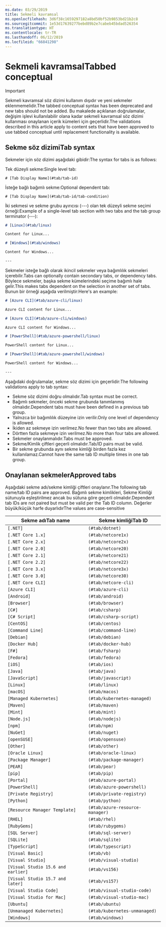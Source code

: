 ```yaml
---
ms.date: 03/29/2019
title: Sekmeli kavramsal
ms.openlocfilehash: 3d6f38c1659297182a8bd50bf52b9853bd21b2c8
ms.sourcegitcommit: 1e53d17639277bebd89b2e7cabeb45bdad526354
ms.translationtype: HT
ms.contentlocale: tr-TR
ms.lasthandoff: 06/12/2019
ms.locfileid: "66841298"
---
```

# <a name="tabbed-conceptual"></a><span data-ttu-id="b8901-102">Sekmeli kavramsal</span><span class="sxs-lookup"><span data-stu-id="b8901-102">Tabbed conceptual</span></span>

> [!IMPORTANT]
> <span data-ttu-id="b8901-103">Sekmeli kavramsal söz dizimi kullanım dışıdır ve yeni sekmeler eklenmemelidir.</span><span class="sxs-lookup"><span data-stu-id="b8901-103">The tabbed conceptual syntax has been deprecated and new tabs should not be added.</span></span> <span data-ttu-id="b8901-104">Bu makalede açıklanan doğrulamalar, değişim işlevi kullanılabilir olana kadar sekmeli kavramsal söz dizimi kullanması onaylanan içerik kümeleri için geçerlidir.</span><span class="sxs-lookup"><span data-stu-id="b8901-104">The validations described in this article apply to content sets that have been approved to use tabbed conceptual until replacement functionality is available.</span></span>

## <a name="tab-syntax"></a><span data-ttu-id="b8901-105">Sekme söz dizimi</span><span class="sxs-lookup"><span data-stu-id="b8901-105">Tab syntax</span></span>

<span data-ttu-id="b8901-106">Sekmeler için söz dizimi aşağıdaki gibidir:</span><span class="sxs-lookup"><span data-stu-id="b8901-106">The syntax for tabs is as follows:</span></span>

<span data-ttu-id="b8901-107">Tek düzeyli sekme:</span><span class="sxs-lookup"><span data-stu-id="b8901-107">Single level tab:</span></span>

`# [Tab Display Name](#tab/tab-id)`

<span data-ttu-id="b8901-108">İsteğe bağlı bağımlı sekme:</span><span class="sxs-lookup"><span data-stu-id="b8901-108">Optional dependent tab:</span></span>

`# [Tab Display Name](#tab/tab-id/tab-condition)`

<span data-ttu-id="b8901-109">İki sekmesi ve sekme grubu ayırıcısı (---) olan tek düzeyli sekme seçimi örneği:</span><span class="sxs-lookup"><span data-stu-id="b8901-109">Example of a single-level tab section with two tabs and the tab group terminator (---):</span></span>

```markdown
# [Linux](#tab/linux)

Content for Linux...

# [Windows](#tab/windows)

Content for Windows...

---
```

<span data-ttu-id="b8901-110">Sekmeler isteğe bağlı olarak ikincil sekmeler veya bağımlılık sekmeleri içerebilir.</span><span class="sxs-lookup"><span data-stu-id="b8901-110">Tabs can optionally contain secondary tabs, or dependency tabs.</span></span> <span data-ttu-id="b8901-111">Böylece sekmeler, başka sekme kümelerindeki seçime bağımlı hale gelir.</span><span class="sxs-lookup"><span data-stu-id="b8901-111">This makes tabs dependent on the selection in another set of tabs.</span></span> <span data-ttu-id="b8901-112">Bunun bir örneği aşağıda verilmiştir:</span><span class="sxs-lookup"><span data-stu-id="b8901-112">Here's an example:</span></span>

```markdown
# [Azure CLI](#tab/azure-cli/linux)

Azure CLI content for Linux...

# [Azure CLI](#tab/azure-cli/windows)

Azure CLI content for Windows...

# [PowerShell](#tab/azure-powershell/linux)

PowerShell content for Linux...

# [PowerShell](#tab/azure-powershell/windows)

PowerShell content for Windows...

---
```

<span data-ttu-id="b8901-113">Aşağıdaki doğrulamalar, sekme söz dizimi için geçerlidir:</span><span class="sxs-lookup"><span data-stu-id="b8901-113">The following validations apply to tab syntax:</span></span>

- <span data-ttu-id="b8901-114">Sekme söz dizimi doğru olmalıdır.</span><span class="sxs-lookup"><span data-stu-id="b8901-114">Tab syntax must be correct.</span></span>
- <span data-ttu-id="b8901-115">Bağımlı sekmeler, önceki sekme grubunda tanımlanmış olmalıdır.</span><span class="sxs-lookup"><span data-stu-id="b8901-115">Dependent tabs must have been defined in a previous tab group.</span></span>
- <span data-ttu-id="b8901-116">Yalnızca bir bağımlılık düzeyine izin verilir.</span><span class="sxs-lookup"><span data-stu-id="b8901-116">Only one level of dependency is allowed.</span></span>
- <span data-ttu-id="b8901-117">İkiden az sekmeye izin verilmez.</span><span class="sxs-lookup"><span data-stu-id="b8901-117">No fewer than two tabs are allowed.</span></span>
- <span data-ttu-id="b8901-118">Dörtten fazla sekmeye izin verilmez.</span><span class="sxs-lookup"><span data-stu-id="b8901-118">No more than four tabs are allowed.</span></span>
- <span data-ttu-id="b8901-119">Sekmeler onaylanmalıdır.</span><span class="sxs-lookup"><span data-stu-id="b8901-119">Tabs must be approved.</span></span>
- <span data-ttu-id="b8901-120">Sekme/Kimlik çiftleri geçerli olmalıdır.</span><span class="sxs-lookup"><span data-stu-id="b8901-120">Tab/ID pairs must be valid.</span></span>
- <span data-ttu-id="b8901-121">Bir sekme grubunda aynı sekme kimliği birden fazla kez kullanılamaz.</span><span class="sxs-lookup"><span data-stu-id="b8901-121">Cannot have the same tab ID multiple times in one tab group.</span></span>

## <a name="approved-tabs"></a><span data-ttu-id="b8901-122">Onaylanan sekmeler</span><span class="sxs-lookup"><span data-stu-id="b8901-122">Approved tabs</span></span>

<span data-ttu-id="b8901-123">Aşağıdaki sekme adı/sekme kimliği çiftleri onaylanır.</span><span class="sxs-lookup"><span data-stu-id="b8901-123">The following tab name/tab ID pairs are approved.</span></span> <span data-ttu-id="b8901-124">Bağımlı sekme kimlikleri, Sekme Kimliği sütunuyla eşleştirilmez ancak bu sütuna göre geçerli olmalıdır.</span><span class="sxs-lookup"><span data-stu-id="b8901-124">Dependent tab IDs are not paired but must be valid per the Tab ID column.</span></span> <span data-ttu-id="b8901-125">Değerler büyük/küçük harfe duyarlıdır</span><span class="sxs-lookup"><span data-stu-id="b8901-125">The values are case-sensitive</span></span>

|<span data-ttu-id="b8901-126">Sekme adı</span><span class="sxs-lookup"><span data-stu-id="b8901-126">Tab name</span></span>              |<span data-ttu-id="b8901-127">Sekme kimliği</span><span class="sxs-lookup"><span data-stu-id="b8901-127">Tab ID</span></span>            |
|----------------------|------------------|
|`[.NET]`              |`(#tab/dotnet)`   |
|`[.NET Core 1.x]`     |`(#tab/netcore1x)`|
|`[.NET Core 2.x]`     |`(#tab/netcore2x)`|
|`[.NET Core 2.0]`     |`(#tab/netcore20)`|
|`[.NET Core 2.1]`     |`(#tab/netcore21)`|
|`[.NET Core 2.2]`     |`(#tab/netcore22)`|
|`[.NET Core 3.x]`     |`(#tab/netcore3x)`|
|`[.NET Core 3.0]`     |`(#tab/netcore30)`|
|`[.NET Core CLI]`     |`(#tab/netcore-cli)`|
|`[Azure CLI]`         |`(#tab/azure-cli)`|
|`[Android]`           |`(#tab/android)`  |
|`[Browser]`           |`(#tab/browser)`  |
|`[C#]`                |`(#tab/csharp)`   |
|`[C# Script]`         |`(#tab/csharp-script)`|
|`[CentOS]`            |`(#tab/centos)`|
|`[Command Line]`      |`(#tab/command-line)`|
|`[Debian]`            |`(#tab/debian)`|
|`[Docker Hub]`        |`(#tab/docker-hub)`|
|`[F#]`                |`(#tab/fsharp)`|
|`[Fedora]`            |`(#tab/fedora)`|
|`[iOS]`               |`(#tab/ios)`      |
|`[Java]`              |`(#tab/java)`|
|`[JavaScript]`        |`(#tab/javascript)`|
|`[Linux]`             |`(#tab/linux)`    |
|`[macOS]`             |`(#tab/macos)`    |
|`[Managed Kubernetes]`|`(#tab/kubernetes-managed)`|
|`[Maven]`             |`(#tab/maven)`|
|`[Mint]`              |`(#tab/mint)`|
|`[Node.js]`           |`(#tab/nodejs)`|
|`[npm]`               |`(#tab/npm)` |
|`[NuGet]`             |`(#tab/nuget)`|
|`[openSUSE]`          |`(#tab/opensuse)`|
|`[Other]`             |`(#tab/other)` |
|`[Oracle Linux]`      |`(#tab/oracle-linux)`|
|`[Package Manager]`   |`(#tab/package-manager)` |
|`[PEAR]`              |`(#tab/pear)`|
|`[pip]`               |`(#tab/pip)`|
|`[Portal]`            |`(#tab/azure-portal)`    |
|`[PowerShell]`        |`(#tab/azure-powershell)`|
|`[Private Registry]`  |`(#tab/private-registry)`|
|`[Python]`            |`(#tab/python)`|
|`[Resource Manager Template]`|`(#tab/azure-resource-manager)`|
|`[RHEL]`              |`(#tab/rhel)`|
|`[RubyGems]`          |`(#tab/rubygems)`|
|`[SQL Server]`        |`(#tab/sql-server)`|
|`[SQLite]`            |`(#tab/sqlite)`|
|`[TypeScript]`        |`(#tab/typescript)`|
|`[Visual Basic]`      |`(#tab/vb)` |
|`[Visual Studio]`     |`(#tab/visual-studio)`|
|`[Visual Studio 15.6 and earlier]`|`(#tab/vs156)`|
|`[Visual Studio 15.7 and later]`  |`(#tab/vs157)`|
|`[Visual Studio Code]`            |`(#tab/visual-studio-code)`|
|`[Visual Studio for Mac]`         |`(#tab/visual-studio-mac)`|
|`[Ubuntu]`                        |`(#tab/ubuntu)`|
|`[Unmanaged Kubernetes]`          |`(#tab/kubernetes-unmanaged)`|
|`[Windows]`   |`(#tab/windows)`   |